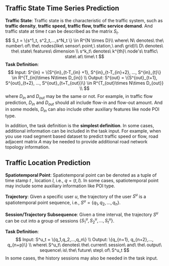 ## Traffic State Time Series Prediction

**Traffic State**: Traffic state is the characteristic of the traffic system, such as **traffic density**, **traffic speed, traffic flow, traffic service demand**. And traffic state at time $t$ can be described as the matrix $S_t$.
$$
S_t = \{s^1_t, s^2_t,...,s^N_t \} \in R^{N \times D}\\ where\ N\ denotes\ the\ number\ of\ the\ nodes(like\ sensor\ point,\ station,\ and\ grid)\\ D\ denotes\ the\ state\ features\ dimension \\
s^k_t\ denotes\ k^{th}\ node's\ traffic\ state\ at\ time\ t 
$$
**Task Definition**:
$$
Input: S^{in} = \{S^{in}_{t-T_{in} +1}, S^{in}_{t-T_{in}+2}, ..., S^{in}_{t}\} \in R^{T_{in}\times N\times D_{in}} \\
Output: S^{out} = \{S^{out}_{t+1}, S^{out}_{t+2}, ..., S^{out}_{t+T_{out}}\} \in R^{T_{out}\times N\times D_{out}} \\
$$
where $D_{in}$ and $D_{out}$ may be the same or not. For example, in traffic flow prediction, $D_{in}$ and $D_{out}$ should all include flow-in and flow-out amount. And in some models, $D_{in}$ can also include other auxiliary features like node POI type.

In addition, the task definition is the **simplest definition**. In some cases, additional information can be included in the task input. For example, when you use road segment based dataset to predict traffic speed or flow, road adjacent matrix $A$ may be needed to provide additional road network topology information. 

## Traffic Location Prediction

**Spatiotemporal Point**: Spatiotemporal point can be denoted as a tuple of time stamp $t$ , location $l$, i.e., $q = (t, l)$.  In some cases, spatiotemporal point may include some auxiliary information like POI type.

**Trajectory**: Given a specific user $u$, the trajectory of the user $S^u$ is a spatiotemporal point sequence, i.e., $S^u = \{q_1,q_2,...,q_n\}$.

**Session/Trajectory Subsequence**: Given a time interval, the trajectory $S^u$ can be cut into a group of sessions $\{S^u_1, S^u_2, ...,S^u_t\}$.

**Task Definition**:
$$
Input: S^u_t = \{q_1,q_2,...,q_n\} \\
Output: \{q_{n+1}, q_{n+2},..., q_{n+p}\} \\
where\ S^u_t\ denotes\ the\ current\ session\ and\ the\ output\ sequence\ is\ the\ future\ step\ of\ S^u_t
$$
In some cases, the history sessions may also be needed in the task input.